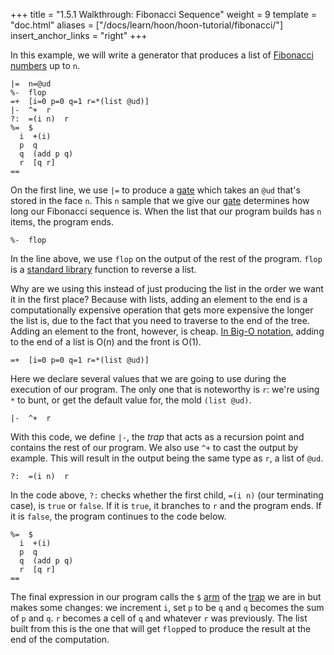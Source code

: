 +++
title = "1.5.1 Walkthrough: Fibonacci Sequence"
weight = 9
template = "doc.html"
aliases = ["/docs/learn/hoon/hoon-tutorial/fibonacci/"]
insert_anchor_links = "right"
+++

In this example, we will write a generator that produces a list of [Fibonacci numbers](https://en.wikipedia.org/wiki/Fibonacci_number) up to `n`.

```hoon
|=  n=@ud
%-  flop
=+  [i=0 p=0 q=1 r=*(list @ud)]
|-  ^+  r
?:  =(i n)  r
%=  $
  i  +(i)
  p  q
  q  (add p q)
  r  [q r]
==
```

On the first line, we use `|=` to produce a [gate](/docs/glossary/gate/) which takes an `@ud` that's stored in the face `n`. This `n` sample that we give our [gate](/docs/glossary/gate/) determines how long our Fibonacci sequence is. When the list that our program builds has `n` items, the program ends.

```hoon
%-  flop
```

In the line above, we use `flop` on the output of the rest of the program. `flop` is a [standard library](https://urbit.org/docs/reference/library/) function to reverse a list.

Why are we using this instead of just producing the list in the order we want it in the first place? Because with lists, adding an element to the end is a computationally expensive operation that gets more expensive the longer the list is, due to the fact that you need to traverse to the end of the tree. Adding an element to the front, however, is cheap. [In Big-O notation](https://en.wikipedia.org/wiki/Big_O_notation), adding to the end of a list is O(n) and the front is O(1).

```hoon
=+  [i=0 p=0 q=1 r=*(list @ud)]
```

Here we declare several values that we are going to use during the execution of our program. The only one that is noteworthy is `r`: we're using `*` to bunt, or get the default value for, the mold `(list @ud)`.

```hoon
|-  ^+  r
```

With this code, we define `|-`, the _trap_ that acts as a recursion point and contains the rest of our program. We also use `^+` to cast the output by example. This will result in the output being the same type as `r`, a list of `@ud`.

```hoon
?:  =(i n)  r
```

In the code above, `?:` checks whether the first child, `=(i n)` (our terminating case), is `true` or `false`. If it is `true`, it branches to `r` and the program ends. If it is `false`, the program continues to the code below.

```hoon
%=  $
  i  +(i)
  p  q
  q  (add p q)
  r  [q r]
==
```

The final expression in our program calls the `$` [arm](/docs/glossary/arm/) of the [trap](/docs/glossary/trap/) we are in but makes some changes: we increment `i`, set `p` to be `q` and `q` becomes the sum of `p` and `q`. `r` becomes a cell of `q` and whatever `r` was previously. The list built from this is the one that will get `flop`ped to produce the result at the end of the computation.
